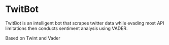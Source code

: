 # TwitBot
TwitBot is an intelligent bot that scrapes twitter data while evading most API limitations then conducts sentiment analysis using VADER.

Based on Twint and Vader
